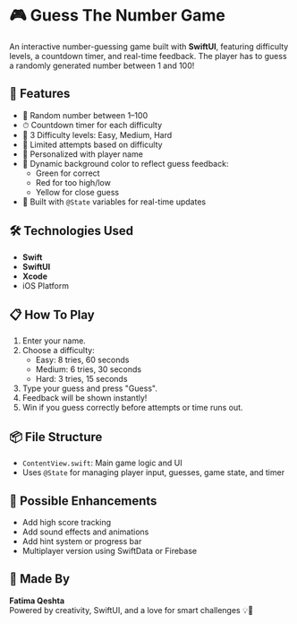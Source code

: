 # 🎮 Guess The Number Game

An interactive number-guessing game built with **SwiftUI**, featuring difficulty levels, a countdown timer, and real-time feedback. The player has to guess a randomly generated number between 1 and 100!

## 🧩 Features

- 🔢 Random number between 1–100
- ⏱ Countdown timer for each difficulty
- 🧠 3 Difficulty levels: Easy, Medium, Hard
- 🎯 Limited attempts based on difficulty
- 🧍 Personalized with player name
- 🎨 Dynamic background color to reflect guess feedback:
  - Green for correct
  - Red for too high/low
  - Yellow for close guess
- 📱 Built with `@State` variables for real-time updates

## 🛠 Technologies Used

- **Swift**
- **SwiftUI**
- **Xcode**
- iOS Platform

## 📋 How To Play

1. Enter your name.
2. Choose a difficulty:
   - Easy: 8 tries, 60 seconds
   - Medium: 6 tries, 30 seconds
   - Hard: 3 tries, 15 seconds
3. Type your guess and press "Guess".
4. Feedback will be shown instantly!
5. Win if you guess correctly before attempts or time runs out.

## 📦 File Structure

- `ContentView.swift`: Main game logic and UI
- Uses `@State` for managing player input, guesses, game state, and timer

## 🔮 Possible Enhancements

- Add high score tracking
- Add sound effects and animations
- Add hint system or progress bar
- Multiplayer version using SwiftData or Firebase

## 🧕 Made By

**Fatima Qeshta**  
Powered by creativity, SwiftUI, and a love for smart challenges 💡💚

